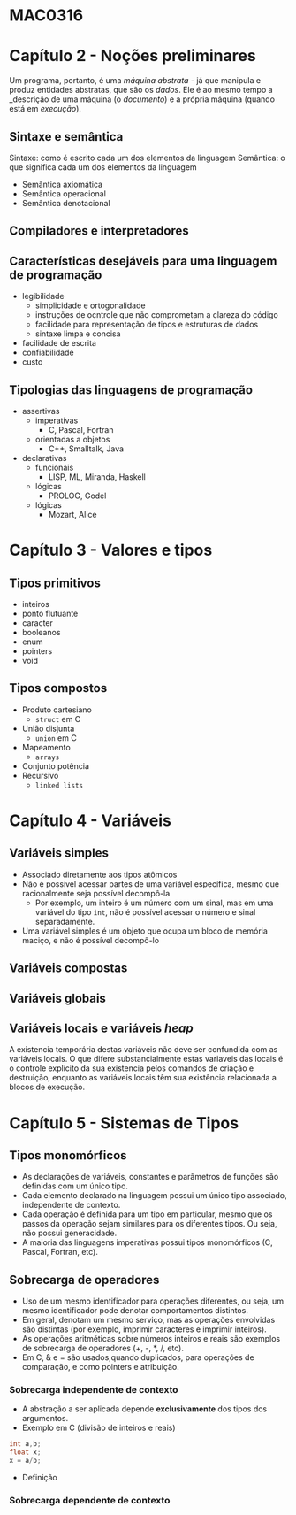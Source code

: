 # MAC0316

# Capítulo 2 - Noções preliminares

Um programa, portanto, é uma _máquina abstrata_ - já que manipula e produz entidades abstratas, que são os _dados_. Ele é ao mesmo tempo a _descrição de uma máquina (o _documento_) e a própria máquina (quando está em _execução_).

## Sintaxe e semântica
Sintaxe: como é escrito cada um dos elementos da linguagem
Semântica: o que significa cada um dos elementos da linguagem
- Semântica axiomática
- Semântica operacional
- Semântica denotacional

## Compiladores e interpretadores

## Características desejáveis para uma linguagem de programação
- legibilidade
  - simplicidade e ortogonalidade
  - instruções de ocntrole que não comprometam a clareza do código
  - facilidade para representação de tipos e estruturas de dados
  - sintaxe limpa e concisa
- facilidade de escrita
- confiabilidade
- custo

## Tipologias das linguagens de programação
- assertivas
  - imperativas
    - C, Pascal, Fortran
  - orientadas a objetos
    - C++, Smalltalk, Java
- declarativas
  - funcionais
    - LISP, ML, Miranda, Haskell
  - lógicas
    - PROLOG, Godel
  - lógicas
    - Mozart, Alice

# Capítulo 3 - Valores e tipos

## Tipos primitivos

- inteiros
- ponto flutuante
- caracter
- booleanos
- enum
- pointers
- void

## Tipos compostos

- Produto cartesiano
  - `struct` em C
- União disjunta
  - `union` em C
- Mapeamento
  - `arrays`
- Conjunto potência
- Recursivo
  - `linked lists`

# Capítulo 4 - Variáveis

## Variáveis simples

- Associado diretamente aos tipos atômicos
- Não é possível acessar partes de uma variável específica, mesmo que racionalmente seja possível decompô-la
  - Por exemplo, um inteiro é um número com um sinal, mas em uma variável do tipo `int`, não é possível acessar o número e sinal separadamente.
- Uma variável simples é um objeto que ocupa um bloco de memória maciço, e não é possível decompô-lo

## Variáveis compostas

## Variáveis globais

## Variáveis locais e variáveis _heap_

A existencia temporária destas variáveis não deve ser confundida com as variáveis locais. O que difere substancialmente estas variaveis das locais é o controle explícito da sua existencia pelos comandos de criação e destruição, enquanto as variáveis locais têm sua existência relacionada a blocos de execução.

# Capítulo 5 - Sistemas de Tipos

## Tipos monomórficos
- As declarações de variáveis, constantes e parâmetros de funções são definidas com um único tipo.
- Cada elemento declarado na linguagem possui um único tipo associado, independente de contexto.
- Cada operação é definida para um tipo em particular, mesmo que os passos da operação sejam similares para os diferentes tipos. Ou seja, não possui generacidade.
- A maioria das linguagens imperativas possui tipos monomórficos (C, Pascal, Fortran, etc).

## Sobrecarga de operadores

- Uso de um mesmo identificador para operações diferentes, ou seja, um mesmo identificador pode denotar comportamentos distintos.
- Em geral, denotam um mesmo serviço, mas as operações envolvidas são distintas (por exemplo, imprimir caracteres e imprimir inteiros).
- As operações aritméticas sobre números inteiros e reais são exemplos de sobrecarga de operadores (+, -, *, /, etc).
- Em C, & e = são usados,quando duplicados, para operações de comparação, e como pointers e atribuição.

### Sobrecarga independente de contexto

- A abstração a ser aplicada depende **exclusivamente** dos tipos dos argumentos.
- Exemplo em C (divisão de inteiros e reais)
```C
int a,b;
float x;
x = a/b;
```
- Definição

### Sobrecarga dependente de contexto